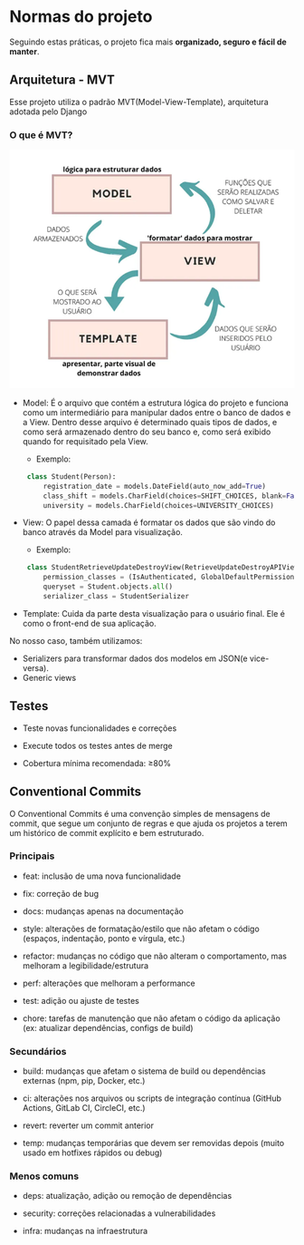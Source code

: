 # Normas do projeto

Seguindo estas práticas, o projeto fica mais **organizado, seguro e fácil de manter**.

##  Arquitetura - MVT
Esse projeto utiliza o padrão MVT(Model-View-Template), arquitetura adotada pelo Django
### O que é MVT?
![imagem do mvt](arquitetura_mvt.png)
- Model: É o arquivo que contém a estrutura lógica do projeto e funciona como um intermediário para manipular dados entre o banco de dados e a View. Dentro desse arquivo é determinado quais tipos de dados, e como será armazenado dentro do seu banco e, como será exibido quando for requisitado pela View.
  - Exemplo: 
   ```python 
    class Student(Person):
        registration_date = models.DateField(auto_now_add=True)
        class_shift = models.CharField(choices=SHIFT_CHOICES, blank=False, null=False)
        university = models.CharField(choices=UNIVERSITY_CHOICES)
    ```

- View: O papel dessa camada é formatar os dados que são vindo do banco através da Model para visualização.
   - Exemplo: 
   ```python
    class StudentRetrieveUpdateDestroyView(RetrieveUpdateDestroyAPIView):
        permission_classes = (IsAuthenticated, GlobalDefaultPermission)
        queryset = Student.objects.all()
        serializer_class = StudentSerializer
    ```    

- Template: Cuida da parte desta visualização para o usuário final. Ele é como o front-end de sua aplicação.

No nosso caso, também utilizamos:
- Serializers para transformar dados dos modelos em JSON(e vice-versa).
- Generic views


## Testes

- Teste novas funcionalidades e correções

- Execute todos os testes antes de merge

- Cobertura mínima recomendada: ≥80%

## Conventional Commits
O Conventional Commits é uma convenção simples de mensagens de commit, que segue um conjunto de regras e que ajuda os projetos a terem um histórico de commit explícito e bem estruturado.

### Principais

- feat: inclusão de uma nova funcionalidade

- fix: correção de bug

- docs: mudanças apenas na documentação

- style: alterações de formatação/estilo que não afetam o código (espaços, indentação, ponto e vírgula, etc.)

- refactor: mudanças no código que não alteram o comportamento, mas melhoram a legibilidade/estrutura

- perf: alterações que melhoram a performance

- test: adição ou ajuste de testes

- chore: tarefas de manutenção que não afetam o código da aplicação (ex: atualizar dependências, configs de build)

### Secundários

- build: mudanças que afetam o sistema de build ou dependências externas (npm, pip, Docker, etc.)

- ci: alterações nos arquivos ou scripts de integração contínua (GitHub Actions, GitLab CI, CircleCI, etc.)

- revert: reverter um commit anterior

- temp: mudanças temporárias que devem ser removidas depois (muito usado em hotfixes rápidos ou debug)

### Menos comuns

- deps: atualização, adição ou remoção de dependências

- security: correções relacionadas a vulnerabilidades

- infra: mudanças na infraestrutura


